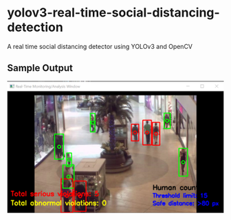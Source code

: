 # yolov3-real-time-social-distancing-detection
A real time social distancing detector using YOLOv3 and OpenCV
## Sample Output
![mask](sample_output_screenshots/output.png)
